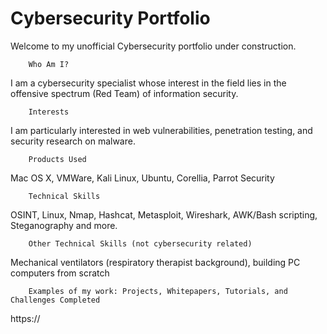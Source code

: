 # Cybersecurity Portfolio

Welcome to my unofficial Cybersecurity portfolio under construction. 

        Who Am I?
I am a cybersecurity specialist whose interest in the field lies in the offensive spectrum (Red Team) of information security. 

        Interests
I am particularly interested in web vulnerabilities, penetration testing, and security research on malware.

        Products Used
Mac OS X, VMWare, Kali Linux, Ubuntu, Corellia, Parrot Security

        Technical Skills
OSINT, Linux, Nmap, Hashcat, Metasploit, Wireshark, AWK/Bash scripting, Steganography and more.

        Other Technical Skills (not cybersecurity related)
Mechanical ventilators (respiratory therapist background), building PC computers from scratch

        Examples of my work: Projects, Whitepapers, Tutorials, and Challenges Completed
https://